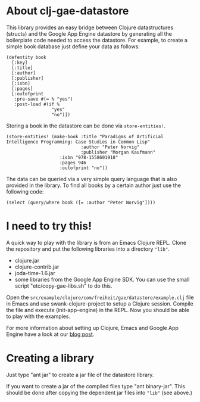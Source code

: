 About clj-gae-datastore
=======================

This library provides an easy bridge between Clojure datastructures (structs)
and the Google App Engine datastore by generating all the boilerplate code needed
to access the datastore. For example, to create a simple book database just define your
data as follows:

    (defentity book
      [:key]
      [:title]
      [:author]
      [:publisher]
      [:isbn]
      [:pages]
      [:outofprint
       :pre-save #(= % "yes")
       :post-load #(if %
                     "yes"
                     "no")])

Storing a book in the datastore can be done via `store-entities!`.

    (store-entities! (make-book :title "Paradigms of Artificial Intelligence Programming: Case Studies in Common Lisp"    		   
                                :author "Peter Norvig"
                                :publisher "Morgan Kaufmann"
		                :isbn "978-1558601918"
		                :pages 946
		                :outofprint "no"))

The data can be queried via a very simple query language that is also provided in the
library. To find all books by a certain author just use the following code:

    (select (query/where book ([= :author "Peter Norvig"])))

I need to try this!
===================

A quick way to play with the library is from an Emacs Clojure
REPL. Clone the repository and put the following libraries into a
directory `"lib"`.

- clojure.jar
- clojure-contrib.jar
- joda-time-1.6.jar
- some libraries from the Google App Engine SDK. You can use the small script "etc/copy-gae-libs.sh" to 
  do this.

Open the `src/example/clojure/com/freiheit/gae/datastore/example.clj` file in Emacs and use 
swank-clojure-project to setup a Clojure session. Compile the
file and execute (init-app-engine) in the REPL. Now you should be able to play with the examples.

For more information about setting up Clojure, Emacs and Google App Engine have a look at our
[blog post](http://www.hackers-with-attitude.com/2009/08/intertactive-programming-with-clojure.html).

Creating a library
==================

Just type "ant jar" to create a jar file of the datastore library.

If you want to create a jar of the compiled files type "ant binary-jar". This should be done after copying
the dependent jar files into `"lib"` (see above.)

 

